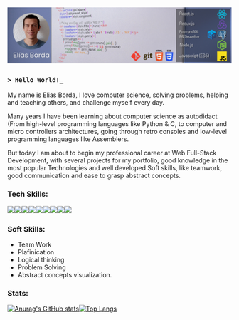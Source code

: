 <img src="https://github.com/Eliasdbr/Eliasdbr/blob/e0ca46f930e9009e55d0b5034f47dfc92c06f4d6/Portada%20en%20Github.png" alt="Banner"/>

### `> Hello World!_`

My name is Elias Borda, I love computer science, solving problems, helping and teaching others, and challenge myself every day.

Many years I have been learning about computer science as autodidact (From high-level programming languages like Python & C, to computer and micro controllers architectures, going through retro consoles and low-level programming languages like Assemblers.

But today I am about to begin my professional career at Web Full-Stack Development, with several projects for my portfolio, good knowledge in the most popular Technologies and well developed Soft skills, like teamwork, good communication and ease to grasp abstract concepts.

### Tech Skills:

<img src="https://github.com/coherencez/tech-logos/raw/master/jslogo.png" height="40"><img src="https://github.com/coherencez/tech-logos/raw/master/html5.png" height="40"><img src="https://github.com/coherencez/tech-logos/raw/master/css3.png" height="40"><img src="https://github.com/coherencez/tech-logos/raw/master/react.png" height="40"><img src="https://github.com/coherencez/tech-logos/raw/master/redux.png" height="40"><img src="https://github.com/coherencez/tech-logos/raw/master/nodejs.svg" height="40"><img src="https://github.com/coherencez/tech-logos/raw/master/express.png" height="40"><img src="https://github.com/coherencez/tech-logos/raw/master/postgres.png" height="40"><img src="https://github.com/coherencez/tech-logos/raw/master/git.png" height="40">

### Soft Skills:

- Team Work
- Plafinication
- Logical thinking
- Problem Solving
- Abstract concepts visualization.

### Stats:

[![Anurag's GitHub stats](https://github-readme-stats.vercel.app/api?username=Eliasdbr&show_icons=true&theme=tokyonight)](https://github.com/anuraghazra/github-readme-stats)[![Top Langs](https://github-readme-stats.vercel.app/api/top-langs/?username=Eliasdbr&layout=compact&theme=tokyonight)](https://github.com/anuraghazra/github-readme-stats)
